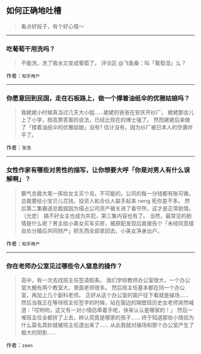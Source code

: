 ## 如何正确地吐槽

> 看点好段子，有个好心情～


 
---

### 吃葡萄干用洗吗？

> 不能洗，洗了吸水又变成葡萄了。
> 评论区 @飞鱼桑：叫「葡萄湿」么？


作者：`知乎用户`

---

### 你愿意回到民国，走在石板路上，做一个撑着油纸伞的优雅姑娘吗？

> 我姥姥小时候真当过几天大小姐……姥姥的爸爸在安庆开纱厂， 姥姥那会儿上了小学，按高票答案的说法，已经比现在的博士强了。
> 然而姥姥后来做了「撑着油纸伞的优雅姑娘」没有? 估计没有，因为纱厂被日本人的空袭炸平了。


作者：`张浩`

---

### 女性作家有哪些对男性的描写，让你想要大呼「你是对男人有什么误解啊」？

> 霸气总裁大笔一挥给女主买个岛，不可能的。公司的每一分钱都有账可循，总裁要给小宝贝儿花钱，投资人和合伙人联手起来 neng 死你差不多。
> 然后第二集霸道总裁就因为侵占公司资产被关进了看守所，这才是正常剧情。（允悲）
> 搞不好女主也成为共犯，第三集内容也有了。
> 当然，最常见的剧情是什么呢？男主给小美女买车买房，被原配发现后直接告个「未经同意擅自处分婚后共同财产」把东西全部拿回去，小美女净身出户。


作者：`知乎用户`

---

### 你在老师办公室见过哪些令人窒息的操作？

> 高中，有一次去找班主任签请假条。
> 我们学校教师办公室很大，一个办公室大概有两个教室大，里面老师很多。
> 然后班主任基本都在同一个办公室，再加上几个副科老师。
> 正好从这个办公室的窗户往下看就是操场……
> 然后当我正在等待班主任签字的时候，站在窗边的隔壁班历史女老师突然喊道：「哎哟哟，这又有一对小情侣牵着手呢，快来认认是哪家的！」
> 然后一堆班主任全都挤了上去，辨认究竟是哪家的孩子……
> 终于知道那些小情侣为什么莫名其妙就被班主任逮出来了……
> 从此我就对操场和那个办公室产生了极大的阴影……


作者：`zeen`